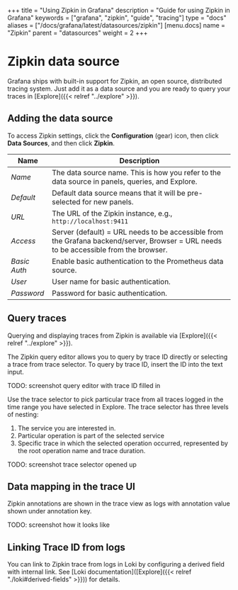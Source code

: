 +++
title = "Using Zipkin in Grafana"
description = "Guide for using Zipkin in Grafana"
keywords = ["grafana", "zipkin", "guide", "tracing"]
type = "docs"
aliases = ["/docs/grafana/latest/datasources/zipkin"]
[menu.docs]
name = "Zipkin"
parent = "datasources"
weight = 2
+++

# Zipkin data source

Grafana ships with built-in support for Zipkin, an open source, distributed tracing system.
Just add it as a data source and you are ready to query your traces in [Explore]({{< relref "../explore" >}}).

## Adding the data source
To access Zipkin settings, click the **Configuration** (gear) icon, then click **Data Sources**, and then click **Zipkin**.

| Name            | Description                                                                                                                                   |
| --------------- | --------------------------------------------------------------------------------------------------------------------------------------------- |
| _Name_          | The data source name. This is how you refer to the data source in panels, queries, and Explore.                                                 |
| _Default_       | Default data source means that it will be pre-selected for new panels.                                                                         |
| _URL_           | The URL of the Zipkin instance, e.g., `http://localhost:9411`                                                                                   |
| _Access_        | Server (default) = URL needs to be accessible from the Grafana backend/server, Browser = URL needs to be accessible from the browser. |
| _Basic Auth_    | Enable basic authentication to the Prometheus data source.                                                                            |
| _User_          | User name for basic authentication.                                                                                                   |
| _Password_      | Password for basic authentication.                                                                                                    |

## Query traces

Querying and displaying traces from Zipkin is available via [Explore]({{< relref "../explore" >}}).


The Zipkin query editor allows you to query by trace ID directly or selecting a trace from trace selector. To query by trace ID, insert the ID into the text input.

TODO: screenshot query editor with trace ID filled in

Use the trace selector to pick particular trace from all traces logged in the time range you have selected in Explore. The trace selector has three levels of nesting:
1. The service you are interested in.
1. Particular operation is part of the selected service
1. Specific trace in which the selected operation occurred, represented by the root operation name and trace duration.

TODO: screenshot trace selector opened up

## Data mapping in the trace UI

Zipkin annotations are shown in the trace view as logs with annotation value shown under annotation key.

TODO: screenshot how it looks like

## Linking Trace ID from logs

You can link to Zipkin trace from logs in Loki by configuring a derived field with internal link. See [Loki documentation]([Explore]({{< relref "./loki#derived-fields" >}})) for details.
